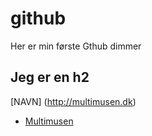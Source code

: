 # github
Her er min første Gthub dimmer


## Jeg er en h2

[NAVN] (http://multimusen.dk)

* [Multimusen](http://multimusen.dk/)
